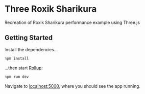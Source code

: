 # Three Roxik Sharikura
Recreation of Roxik Sharikura performance example using Three.js

## Getting Started

Install the dependencies...

```bash
npm install
```

...then start [Rollup](https://rollupjs.org):

```bash
npm run dev
```

Navigate to [localhost:5000](http://localhost:5000), where you should see the app running.
